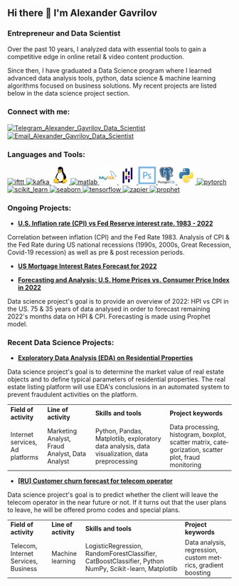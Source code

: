 <h2 align="left">Hi there 👋 I'm Alexander Gavrilov</h2>
<h3 align="left">Entrepreneur and Data Scientist</h3>
<p>Over the past 10 years, I analyzed data with essential tools to gain a competitive edge in online retail &amp; video content production.</p>
<p dir="auto">Since then, I have graduated a Data Science program where I learned advanced data analysis tools, python, data science & machine learning algorithms focused on business solutions.&nbsp;My recent projects are listed below in the data science project section.</p>
<h3 align="left">Connect with me:</h3>
<p align="left">
<a href="https://t.me/gavrilov_se" target="blank"><img align="center" src="https://www.svgrepo.com/show/349527/telegram.svg" alt="Telegram_Alexander_Gavrilov_Data_Scientist" height="30" width="40" /></a>
<a href="mailto:alexander@gavrilov.se" target="blank"><img align="center" src="https://www.clipartmax.com/png/full/91-913506_computer-icons-email-address-clip-art-icon-email-vector-png.png" alt="Email_Alexander_Gavrilov_Data_Scientist" height="30" width="30" /></a>
</p>


<h3 align="left">Languages and Tools:</h3>
<p align="left"> <a href="https://ifttt.com/" target="_blank" rel="noreferrer"> <img src="https://www.vectorlogo.zone/logos/ifttt/ifttt-ar21.svg" alt="ifttt" width="40" height="40"/> </a> <a href="https://kafka.apache.org/" target="_blank" rel="noreferrer"> <img src="https://www.vectorlogo.zone/logos/apache_kafka/apache_kafka-icon.svg" alt="kafka" width="40" height="40"/> </a> <a href="https://www.linux.org/" target="_blank" rel="noreferrer"> <img src="https://raw.githubusercontent.com/devicons/devicon/master/icons/linux/linux-original.svg" alt="linux" width="40" height="40"/> </a> <a href="https://www.mathworks.com/" target="_blank" rel="noreferrer"> <img src="https://upload.wikimedia.org/wikipedia/commons/2/21/Matlab_Logo.png" alt="matlab" width="40" height="40"/> </a> <a href="https://www.mysql.com/" target="_blank" rel="noreferrer"> <img src="https://raw.githubusercontent.com/devicons/devicon/master/icons/mysql/mysql-original-wordmark.svg" alt="mysql" width="40" height="40"/> </a> <a href="https://pandas.pydata.org/" target="_blank" rel="noreferrer"> <img src="https://raw.githubusercontent.com/devicons/devicon/2ae2a900d2f041da66e950e4d48052658d850630/icons/pandas/pandas-original.svg" alt="pandas" width="40" height="40"/> </a> <a href="https://www.photoshop.com/en" target="_blank" rel="noreferrer"> <img src="https://raw.githubusercontent.com/devicons/devicon/master/icons/photoshop/photoshop-line.svg" alt="photoshop" width="40" height="40"/> </a> <a href="https://www.postgresql.org" target="_blank" rel="noreferrer"> <img src="https://raw.githubusercontent.com/devicons/devicon/master/icons/postgresql/postgresql-original-wordmark.svg" alt="postgresql" width="40" height="40"/> </a> <a href="https://www.python.org" target="_blank" rel="noreferrer"> <img src="https://raw.githubusercontent.com/devicons/devicon/master/icons/python/python-original.svg" alt="python" width="40" height="40"/> </a> <a href="https://pytorch.org/" target="_blank" rel="noreferrer"> <img src="https://www.vectorlogo.zone/logos/pytorch/pytorch-icon.svg" alt="pytorch" width="40" height="40"/> </a> <a href="https://scikit-learn.org/" target="_blank" rel="noreferrer"> <img src="https://upload.wikimedia.org/wikipedia/commons/0/05/Scikit_learn_logo_small.svg" alt="scikit_learn" width="40" height="40"/> </a> <a href="https://seaborn.pydata.org/" target="_blank" rel="noreferrer"> <img src="https://seaborn.pydata.org/_images/logo-mark-lightbg.svg" alt="seaborn" width="40" height="40"/> </a> <a href="https://www.tensorflow.org" target="_blank" rel="noreferrer"> <img src="https://www.vectorlogo.zone/logos/tensorflow/tensorflow-icon.svg" alt="tensorflow" width="40" height="40"/> </a> <a href="https://zapier.com" target="_blank" rel="noreferrer"> <img src="https://www.vectorlogo.zone/logos/zapier/zapier-icon.svg" alt="zapier" width="40" height="40"/> </a> <a href="https://facebook.github.io/prophet/" target="_blank" rel="noreferrer"> <img src="https://forecastr-io.herokuapp.com/static/img/facebook_prophet_icon.png" alt="prophet" width="40" height="40"/> </a> </p>

<h3 align="left">Ongoing Projects:</h3>

<ul>
<li dir="auto"><a href="https://github.com/GVRQ/U.S.-CPI-vs-Fed-Rate/"><strong>U.S. Inflation rate (CPI) vs Fed Reserve interest rate. 1983 - 2022</strong></a></li>
</ul>
<p>Correlation between inflation (CPI) and the Fed Rate 1983. Analysis of CPI & the Fed Rate during US national recessions (1990s, 2000s, Great Recession, Covid-19 recession) as well as  pre & post recession periods.</p>

<ul>
<li dir="auto"><a href="https://github.com/GVRQ/Mortgage-Rates-Forecast"><strong>US Mortgage Interest Rates Forecast for 2022</strong></a></li>
</ul>

<ul>
<li dir="auto"><a href="https://github.com/GVRQ/US_HPI_vs_CPI_2022"><strong>Forecasting and Analysis: U.S. Home Prices vs. Consumer Price Index in 2022</strong></a></li>
</ul>
<p>Data science project's goal is to provide an overview of 2022: HPI vs CPI in the US. 75 & 35 years of data analysed in order to forecast remaining 2022's months data on HPI & CPI. Forecasting is made using Prophet model. </p>

<h3 align="left">Recent Data Science Projects:</h3>
<ul>
<li dir="auto"><a href="https://github.com/GVRQ/Real_Estate_EDA"><strong>Exploratory Data Analysis (EDA) on Residential Properties</strong></a></li>
</ul>
<p>Data science project's goal is to determine the market value of real estate objects and to define typical parameters of residential properties. The real estate listing platform will use EDA's conclusions in an automated system to prevent fraudulent activities on the platform.</p>

<table>
<tbody>
<tr>
<td><strong>Field of activity</strong></td>
<td><strong>Line of activity</strong></td>
<td><strong>Skills and tools</strong></td>
<td><strong>Project keywords</strong></td>
</tr>
<tr>
<td><span lang="en">Internet services, Ad platforms</span></td>
<td><span lang="en">Marketing Analyst, Fraud Analyst, Data Analyst</span></td>
<td>Python, Pandas, Matplotlib, exploratory data analysis, data visualization, data preprocessing</td>
<td><span lang="en">Data processing, histogram, boxplot, scatter matrix,
categorization, scatter plot, fraud monitoring</span></td>
</tr>
</tbody>
</table>

<ul>
<li dir="auto"><a href="https://github.com/GVRQ/customer_churn_prediction"><strong>[RU] Customer churn forecast for telecom operator</strong></a></li>
</ul>
<p>Data science project's goal is to predict whether the client will leave the telecom operator in the near future or not. If it turns out that the user plans to leave, he will be offered promo codes and special plans.</p>

<table>
<tbody>
<tr>
<td><strong>Field of activity</strong></td>
<td><strong>Line of activity</strong></td>
<td><strong>Skills and tools</strong></td>
<td><strong>Project keywords</strong></td>
</tr>
<tr>
<td><span lang="en">Telecom, Internet Services, Business</span></td>
<td><span lang="en">Machine learning</span></td>
<td>LogisticRegression, RandomForestClassifier, CatBoostClassifier, Python NumPy, Scikit-learn, Matplotlib</td>
<td><span lang="en">Data analysis, regression, custom metrics, gradient boosting</span></td>
</tr>
</tbody>
</table>
